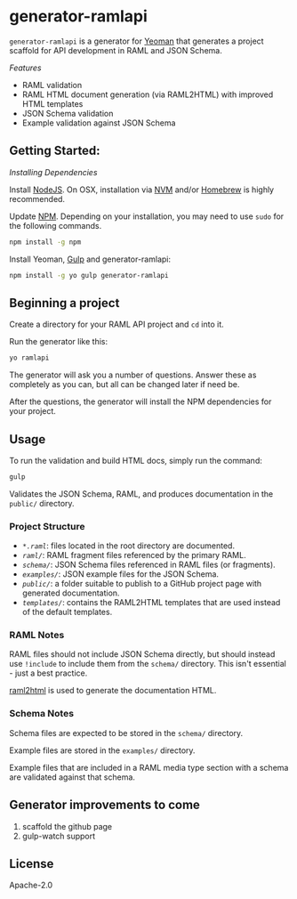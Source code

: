 # generator-ramlapi

`generator-ramlapi` is a generator for [Yeoman](http://yeoman.io) that generates a project scaffold for API development in RAML and JSON Schema.

*Features*

* RAML validation
* RAML HTML document generation (via RAML2HTML) with improved HTML templates
* JSON Schema validation
* Example validation against JSON Schema

## Getting Started:

*Installing Dependencies*

Install [NodeJS](https://nodejs.org/download/). On OSX, installation via [NVM](https://www.npmjs.com/package/nvm) and/or [Homebrew](brew.sh) is highly recommended.

Update [NPM](https://www.npmjs.com). Depending on your installation, you may need to use `sudo` for the following commands.

```bash
npm install -g npm
```

Install Yeoman, [Gulp](gulpjs.com) and generator-ramlapi:

```bash
npm install -g yo gulp generator-ramlapi
```

## Beginning a project

Create a directory for your RAML API project and `cd` into it.

Run the generator like this:

```bash
yo ramlapi
```

The generator will ask you a number of questions. Answer these as completely as you can, but all can be changed later if need be.

After the questions, the generator will install the NPM dependencies for your project.

## Usage

To run the validation and build HTML docs, simply run the command:

```bash
gulp
```

Validates the JSON Schema, RAML, and produces documentation in the `public/` directory.

### Project Structure

* *`*.raml`*: files located in the root directory are documented.
* *`raml/`*: RAML fragment files referenced by the primary RAML.
* *`schema/`*: JSON Schema files referenced in RAML files (or fragments).
* *`examples/`*: JSON example files for the JSON Schema.
* *`public/`*: a folder suitable to publish to a GitHub project page with generated documentation.
* *`templates/`*: contains the RAML2HTML templates that are used instead of the default templates.

### RAML Notes

RAML files should not include JSON Schema directly, but should instead use `!include` to include them from the `schema/` directory. This isn't essential - just a best practice.

[raml2html](https://github.com/kevinrenskers/raml2html) is used to generate the documentation HTML.

### Schema Notes

Schema files are expected to be stored in the `schema/` directory.

Example files are stored in the `examples/` directory.

Example files that are included in a RAML media type section with a schema are validated against that schema.

## Generator improvements to come

1. scaffold the github page
2. gulp-watch support

## License

Apache-2.0
